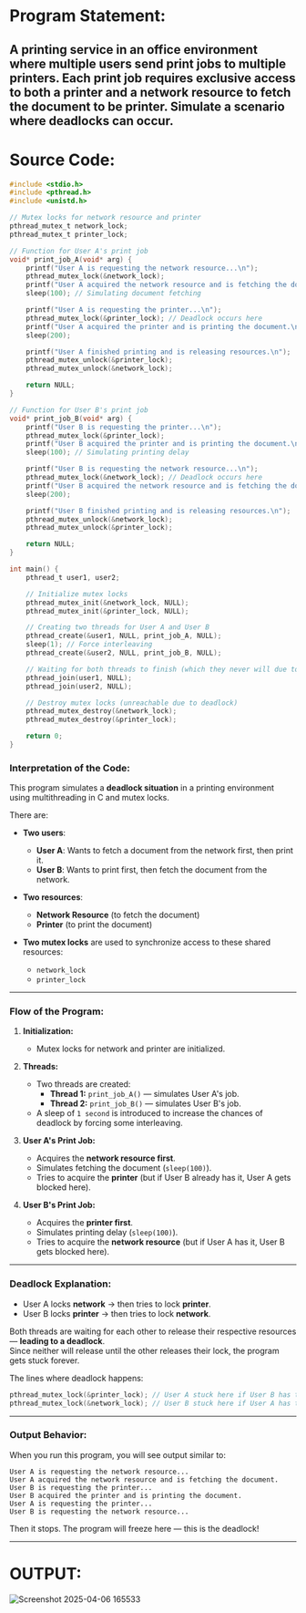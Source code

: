 # Program Statement: 
## A printing service in an office environment where multiple users send print jobs to multiple printers. Each print job requires exclusive access to both a printer and a network resource to fetch the document to be printer. Simulate a scenario where deadlocks can occur.
# Source Code:
```c
#include <stdio.h>
#include <pthread.h>
#include <unistd.h>

// Mutex locks for network resource and printer
pthread_mutex_t network_lock;
pthread_mutex_t printer_lock;

// Function for User A's print job
void* print_job_A(void* arg) {
    printf("User A is requesting the network resource...\n");
    pthread_mutex_lock(&network_lock);
    printf("User A acquired the network resource and is fetching the document.\n");
    sleep(100); // Simulating document fetching

    printf("User A is requesting the printer...\n");
    pthread_mutex_lock(&printer_lock); // Deadlock occurs here
    printf("User A acquired the printer and is printing the document.\n");
    sleep(200);

    printf("User A finished printing and is releasing resources.\n");
    pthread_mutex_unlock(&printer_lock);
    pthread_mutex_unlock(&network_lock);

    return NULL;
}

// Function for User B's print job
void* print_job_B(void* arg) {
    printf("User B is requesting the printer...\n");
    pthread_mutex_lock(&printer_lock);
    printf("User B acquired the printer and is printing the document.\n");
    sleep(100); // Simulating printing delay

    printf("User B is requesting the network resource...\n");
    pthread_mutex_lock(&network_lock); // Deadlock occurs here
    printf("User B acquired the network resource and is fetching the document.\n");
    sleep(200);

    printf("User B finished printing and is releasing resources.\n");
    pthread_mutex_unlock(&network_lock);
    pthread_mutex_unlock(&printer_lock);

    return NULL;
}

int main() {
    pthread_t user1, user2;

    // Initialize mutex locks
    pthread_mutex_init(&network_lock, NULL);
    pthread_mutex_init(&printer_lock, NULL);

    // Creating two threads for User A and User B
    pthread_create(&user1, NULL, print_job_A, NULL);
    sleep(1); // Force interleaving
    pthread_create(&user2, NULL, print_job_B, NULL);

    // Waiting for both threads to finish (which they never will due to deadlock)
    pthread_join(user1, NULL);
    pthread_join(user2, NULL);

    // Destroy mutex locks (unreachable due to deadlock)
    pthread_mutex_destroy(&network_lock);
    pthread_mutex_destroy(&printer_lock);

    return 0;
}
```


### **Interpretation of the Code:**

This program simulates a **deadlock situation** in a printing environment using multithreading in C and mutex locks.

There are:
- **Two users**:  
  - **User A**: Wants to fetch a document from the network first, then print it.  
  - **User B**: Wants to print first, then fetch the document from the network.  

- **Two resources**:
  - **Network Resource** (to fetch the document)
  - **Printer** (to print the document)

- **Two mutex locks** are used to synchronize access to these shared resources:
  - `network_lock`
  - `printer_lock`

---

### **Flow of the Program:**

1. **Initialization:**
   - Mutex locks for network and printer are initialized.

2. **Threads:**
   - Two threads are created:
     - **Thread 1:** `print_job_A()` — simulates User A's job.
     - **Thread 2:** `print_job_B()` — simulates User B's job.
   - A sleep of `1 second` is introduced to increase the chances of deadlock by forcing some interleaving.

3. **User A's Print Job:**
   - Acquires the **network resource first**.
   - Simulates fetching the document (`sleep(100)`).
   - Tries to acquire the **printer** (but if User B already has it, User A gets blocked here).

4. **User B's Print Job:**
   - Acquires the **printer first**.
   - Simulates printing delay (`sleep(100)`).
   - Tries to acquire the **network resource** (but if User A has it, User B gets blocked here).

---

### **Deadlock Explanation:**

- User A locks **network** → then tries to lock **printer**.
- User B locks **printer** → then tries to lock **network**.

Both threads are waiting for each other to release their respective resources — **leading to a deadlock**.  
Since neither will release until the other releases their lock, the program gets stuck forever.

The lines where deadlock happens:
```c
pthread_mutex_lock(&printer_lock); // User A stuck here if User B has the printer
pthread_mutex_lock(&network_lock); // User B stuck here if User A has the network
```

---

### **Output Behavior:**

When you run this program, you will see output similar to:
```
User A is requesting the network resource...
User A acquired the network resource and is fetching the document.
User B is requesting the printer...
User B acquired the printer and is printing the document.
User A is requesting the printer...
User B is requesting the network resource...
```
Then it stops. The program will freeze here — this is the deadlock!

---


# OUTPUT:
![Screenshot 2025-04-06 165533](https://github.com/user-attachments/assets/3ed22b96-518b-4faa-a11f-1e340725e337)
